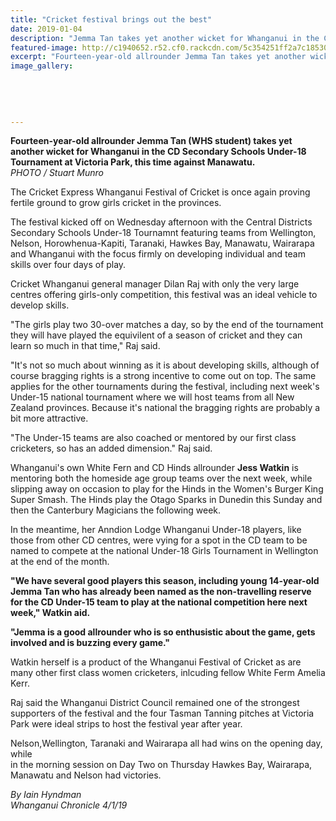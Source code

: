 ```yaml
---
title: "Cricket festival brings out the best"
date: 2019-01-04
description: "Jemma Tan takes yet another wicket for Whanganui in the CD Secondary Schools U18 Tournament at Victoria Park..."
featured-image: http://c1940652.r52.cf0.rackcdn.com/5c354251ff2a7c18530003e7/Jemma-Tan-cricket-4-jan-2019.jpg
excerpt: "Fourteen-year-old allrounder Jemma Tan takes yet another wicket for Whanganui in the CD Secondary Schools Under-18 Tournament at Victoria Park, this time against Manawatu."
image_gallery:
    
    
    
    
    
---
```


<p><span><strong>Fourteen-year-old allrounder Jemma Tan (WHS student) takes yet another wicket for Whanganui in the CD Secondary Schools Under-18 Tournament at Victoria Park, this time against Manawatu.</strong> <br /><em>PHOTO / Stuart Munro</em></span></p>
<p class="element element-paragraph">The Cricket Express Whanganui Festival of Cricket is once again proving fertile ground to grow girls cricket in the provinces.</p>
<p class="element element-paragraph">The festival kicked off on Wednesday afternoon with the Central Districts Secondary Schools Under-18 Tournamnt featuring teams from Wellington, Nelson, Horowhenua-Kapiti, Taranaki, Hawkes Bay, Manawatu, Wairarapa and Whanganui with the focus firmly on developing individual and team skills over four days of play.</p>
<p class="element element-paragraph">Cricket Whanganui general manager Dilan Raj with only the very large centres offering girls-only competition, this festival was an ideal vehicle to develop skills.</p>
<p class="element element-paragraph">"The girls play two 30-over matches a day, so by the end of the tournament they will have played the equivilent of a season of cricket and they can learn so much in that time," Raj said.</p>
<p class="element element-paragraph">"It's not so much about winning as it is about developing skills, although of course bragging rights is a strong incentive to come out on top. The same applies for the other tournaments during the festival, including next week's Under-15 national tournament where we will host teams from all New Zealand provinces. Because it's national the bragging rights are probably a bit more attractive.</p>
<p class="element element-paragraph">"The Under-15 teams are also coached or mentored by our first class cricketers, so has an added dimension." Raj said.</p>
<p class="element element-paragraph">Whanganui's own White Fern and CD Hinds allrounder <strong>Jess Watkin</strong> is mentoring both the homeside age group teams over the next week, while slipping away on occasion to play for the Hinds in the Women's Burger King Super Smash. The Hinds play the Otago Sparks in Dunedin this Sunday and then the Canterbury Magicians the following week.</p>
<p class="element element-paragraph">In the meantime, her Anndion Lodge Whanganui Under-18 players, like those from other CD centres, were vying for a spot in the CD team to be named to compete at the national Under-18 Girls Tournament in Wellington at the end of the month.</p>
<p class="element element-paragraph"><strong>"We have several good players this season, including young 14-year-old Jemma Tan who has already been named as the non-travelling reserve for the CD Under-15 team to play at the national competition here next week," Watkin aid.</strong></p>
<p class="element element-paragraph"><strong>"Jemma is a good allrounder who is so enthusistic about the game, gets involved and is buzzing every game."</strong></p>
<p class="element element-paragraph">Watkin herself is a product of the Whanganui Festival of Cricket as are many other first class women cricketers, inlcuding fellow White Ferm Amelia Kerr.</p>
<p class="element element-paragraph">Raj said the Whanganui District Council remained one of the strongest supporters of the festival and the four Tasman Tanning pitches at Victoria Park were ideal strips to host the festival year after year.</p>
<p class="element element-paragraph">Nelson,Wellington, Taranaki and Wairarapa all had wins on the opening day, while&nbsp;<br />in the morning session on Day Two on Thursday Hawkes Bay, Wairarapa, Manawatu and Nelson had victories.</p>
<p><span><em>By Iain Hyndman<br />Whanganui Chronicle 4/1/19</em></span></p>


